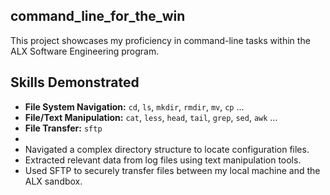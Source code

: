 ## command_line_for_the_win

This project showcases my proficiency in command-line tasks within the ALX Software Engineering program.

## Skills Demonstrated

* **File System Navigation:**  `cd`, `ls`, `mkdir`, `rmdir`, `mv`, `cp` ...
* **File/Text Manipulation:** `cat`, `less`, `head`, `tail`, `grep`, `sed`, `awk` ...
* **File Transfer:** `sftp`
* 
* Navigated a complex directory structure to locate  configuration files.
* Extracted relevant data from log files using text manipulation tools.  
* Used SFTP to securely transfer files between my local machine and the ALX sandbox.
